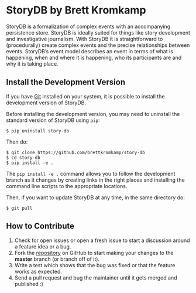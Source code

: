 # StoryDB by Brett Kromkamp

StoryDB is a formalization of complex events with an accompanying persistence store. StoryDB is ideally
suited for things like story development and investigative journalism. With StoryDB it is straightforward
to (procedurally) create complex events and the precise relationships between events. StoryDB’s event model describes an event in terms of what is happening, when and where it is happening, who its participants are and why it is taking place.

## Install the Development Version

If you have [Git](https://git-scm.com/) installed on your system, it is possible to install the development version of StoryDB.

Before installing the development version, you may need to uninstall the standard version of StoryDB using ``pip``:

    $ pip uninstall story-db

Then do:

    $ git clone https://github.com/brettkromkamp/story-db
    $ cd story-db
    $ pip install -e .

The ``pip install -e .`` command allows you to follow the development branch as it changes by creating links in the right places and installing the command line scripts to the appropriate locations.

Then, if you want to update StoryDB at any time, in the same directory do:

    $ git pull

## How to Contribute

1. Check for open issues or open a fresh issue to start a discussion around a feature idea or a bug.
2. Fork the [repository](https://github.com/brettkromkamp/story-db) on GitHub to start making your changes to the **master** branch (or branch off of it).
3. Write a test which shows that the bug was fixed or that the feature works as expected.
4. Send a pull request and bug the maintainer until it gets merged and published :)